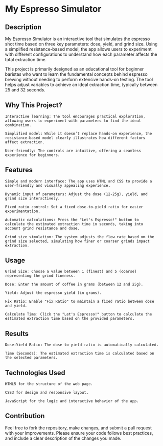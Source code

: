 # My Espresso Simulator
## Description

My Espresso Simulator is an interactive tool that simulates the espresso shot time based on three key parameters: dose, yield, and grind size. Using a simplified resistance-based model, the app allows users to experiment with different configurations to understand how each parameter affects the total extraction time.

This project is primarily designed as an educational tool for beginner baristas who want to learn the fundamental concepts behind espresso brewing without needing to perform extensive hands-on testing. The tool helps adjust variables to achieve an ideal extraction time, typically between 25 and 32 seconds.

## Why This Project?

    Interactive learning: The tool encourages practical exploration, allowing users to experiment with parameters to find the ideal combination.

    Simplified model: While it doesn’t replace hands-on experience, the resistance-based model clearly illustrates how different factors affect extraction.

    User-friendly: The controls are intuitive, offering a seamless experience for beginners.

## Features

    Simple and modern interface: The app uses HTML and CSS to provide a user-friendly and visually appealing experience.

    Dynamic input of parameters: Adjust the dose (12-25g), yield, and grind size interactively.

    Fixed ratio control: Set a fixed dose-to-yield ratio for easier experimentation.

    Automatic calculations: Press the "Let's Espresso!" button to calculate the estimated extraction time in seconds, taking into account grind resistance and dose.

    Grind size simulation: The system adjusts the flow rate based on the grind size selected, simulating how finer or coarser grinds impact extraction.

## Usage

    Grind Size: Choose a value between 1 (finest) and 5 (coarse) representing the grind fineness.

    Dose: Enter the amount of coffee in grams (between 12 and 25g).

    Yield: Adjust the espresso yield (in grams).

    Fix Ratio: Enable "Fix Ratio" to maintain a fixed ratio between dose and yield.

    Calculate Time: Click the "Let's Espresso!" button to calculate the estimated extraction time based on the provided parameters.

## Results

    Dose:Yield Ratio: The dose-to-yield ratio is automatically calculated.

    Time (Seconds): The estimated extraction time is calculated based on the selected parameters.

## Technologies Used

    HTML5 for the structure of the web page.

    CSS3 for design and responsive layout.

    JavaScript for the logic and interactive behavior of the app.

## Contribution

Feel free to fork the repository, make changes, and submit a pull request with your improvements. Please ensure your code follows best practices, and include a clear description of the changes you made.

